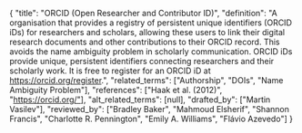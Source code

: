 {
    "title": "ORCID (Open Researcher and Contributor ID)",
    "definition": "A organisation that provides a registry of persistent unique identifiers (ORCID iDs) for researchers and scholars, allowing these users to link their digital research documents and other contributions to their ORCID record. This avoids the name ambiguity problem in scholarly communication. ORCID iDs provide unique, persistent identifiers connecting researchers and their scholarly work. It is free to register for an ORCID iD at https://orcid.org/register.",
    "related_terms": ["Authorship", "DOIs", "Name Ambiguity Problem"],
    "references": ["Haak et al. (2012)", "https://orcid.org/"],
    "alt_related_terms": [null],
    "drafted_by": ["Martin Vasilev"],
    "reviewed_by": ["Bradley Baker", "Mahmoud Elsherif", "Shannon Francis", "Charlotte R. Pennington", "Emily A. Williams", "Flávio Azevedo"]
  }
